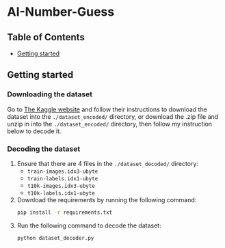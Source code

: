 # AI-Number-Guess
## Table of Contents
- [Getting started](#Getting-started)

## Getting started
### Downloading the dataset
Go to [The Kaggle website](https://www.kaggle.com/datasets/hojjatk/mnist-dataset?resource=download)
and follow their instructions to download the dataset into the
`./dataset_encoded/` directory, or download the .zip file
and unzip in into the `./dataset_encoded/` directory, then follow my
instruction below to decode it.

### Decoding the dataset
1. Ensure that there are 4 files in the `./dataset_decoded/` directory:
   - `train-images.idx3-ubyte`
   - `train-labels.idx1-ubyte`
   - `t10k-images.idx3-ubyte`
   - `t10k-labels.idx1-ubyte`
2. Download the requirements by running the following command:
   ```bash
   pip install -r requirements.txt
   ```
3. Run the following command to decode the dataset:
   ```bash
   python dataset_decoder.py
   ```